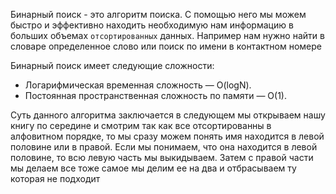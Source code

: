 Бинарный поиск - это алгоритм поиска. С помощью него мы можем быстро и эффективно находить
необходимую нам информацию в больших объемах `отсортированных` данных. Например нам нужно найти
в словаре определенное слово или поиск по имени в контактном номере

Бинарный поиск имеет следующие сложности:
- Логарифмическая временная сложность — O(logN).
- Постоянная пространственная сложность по памяти — O(1).

Суть данного алгоритма заключается в следующем мы открываем нашу книгу по середине и смотрим
так как все отсортированны в алфовитном порядке, то мы сразу можем понять имя находится в левой
половине или в правой. Если мы понимаем, что она находится в левой половине, то всю левую часть мы 
выкидываем. Затем с правой части мы делаем все тоже самое мы делим ее на два и отбрасываем ту которая не подходит
